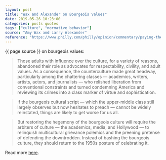 ```yaml
---
layout: post
title: "Wax and Alexander on Bourgeois Values"
date: 2019-05-26 10:23:00
categories: posts quotes
tags: ["culture", "normative behavior"]
source: "Amy Wax and Larry Alexander"
reference: "https://www.philly.com/philly/opinion/commentary/paying-the-price-for-breakdown-of-the-countrys-bourgeois-culture-20170809.html"
---
```


{{ page.source }} on bourgeois values:

> Those adults with influence over the culture, for a variety of reasons, abandoned their role as advocates for respectability, civility, and adult values. As a consequence, the counterculture made great headway, particularly among the chattering classes — academics, writers, artists, actors, and journalists — who relished liberation from conventional constraints and turned condemning America and reviewing its crimes into a class marker of virtue and sophistication.

> If the bourgeois cultural script — which the upper-middle class still largely observes but now hesitates to preach — cannot be widely reinstated, things are likely to get worse for us all.

> But restoring the hegemony of the bourgeois culture will require the arbiters of culture — the academics, media, and Hollywood — to relinquish multicultural grievance polemics and the preening pretense of defending the downtrodden. Instead of bashing the bourgeois culture, they should return to the 1950s posture of celebrating it.

Read more [here]({{page.reference}}).
